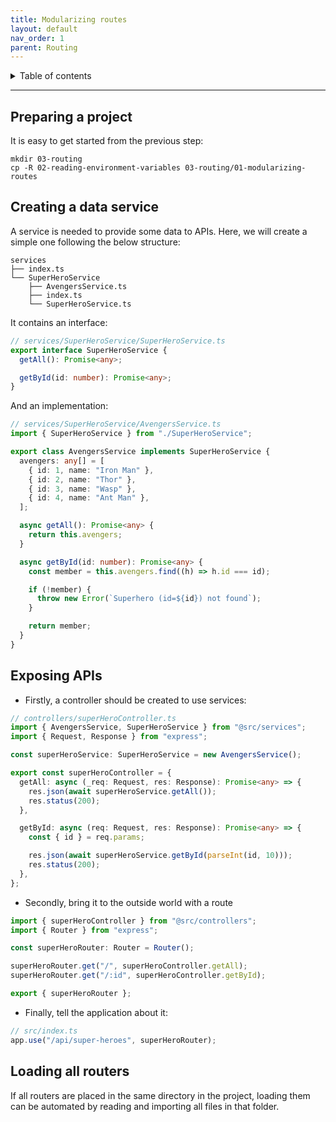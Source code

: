 ```yaml
---
title: Modularizing routes
layout: default
nav_order: 1
parent: Routing
---
```


<!-- markdownlint-disable MD033 -->
<details closed markdown="block">
  <summary>
    Table of contents
  </summary>
  {: .text-delta }
- TOC
{:toc}
</details>

---

## Preparing a project

It is easy to get started from the previous step:

```shell
mkdir 03-routing
cp -R 02-reading-environment-variables 03-routing/01-modularizing-routes
```

## Creating a data service

A service is needed to provide some data to APIs. Here, we will create a simple one
following the below structure:

```text
services
├── index.ts
└── SuperHeroService
    ├── AvengersService.ts
    ├── index.ts
    └── SuperHeroService.ts
```

It contains an interface:

```typescript
// services/SuperHeroService/SuperHeroService.ts
export interface SuperHeroService {
  getAll(): Promise<any>;

  getById(id: number): Promise<any>;
}
```

And an implementation:

```typescript
// services/SuperHeroService/AvengersService.ts
import { SuperHeroService } from "./SuperHeroService";

export class AvengersService implements SuperHeroService {
  avengers: any[] = [
    { id: 1, name: "Iron Man" },
    { id: 2, name: "Thor" },
    { id: 3, name: "Wasp" },
    { id: 4, name: "Ant Man" },
  ];

  async getAll(): Promise<any> {
    return this.avengers;
  }

  async getById(id: number): Promise<any> {
    const member = this.avengers.find((h) => h.id === id);

    if (!member) {
      throw new Error(`Superhero (id=${id}) not found`);
    }

    return member;
  }
}
```

## Exposing APIs

- Firstly, a controller should be created to use services:

```typescript
// controllers/superHeroController.ts
import { AvengersService, SuperHeroService } from "@src/services";
import { Request, Response } from "express";

const superHeroService: SuperHeroService = new AvengersService();

export const superHeroController = {
  getAll: async (_req: Request, res: Response): Promise<any> => {
    res.json(await superHeroService.getAll());
    res.status(200);
  },

  getById: async (req: Request, res: Response): Promise<any> => {
    const { id } = req.params;

    res.json(await superHeroService.getById(parseInt(id, 10)));
    res.status(200);
  },
};
```

- Secondly, bring it to the outside world with a route

```typescript
import { superHeroController } from "@src/controllers";
import { Router } from "express";

const superHeroRouter: Router = Router();

superHeroRouter.get("/", superHeroController.getAll);
superHeroRouter.get("/:id", superHeroController.getById);

export { superHeroRouter };
```

- Finally, tell the application about it:

```typescript
// src/index.ts
app.use("/api/super-heroes", superHeroRouter);
```

## Loading all routers

If all routers are placed in the same directory in the project, loading them
can be automated by reading and importing all files in that folder.
